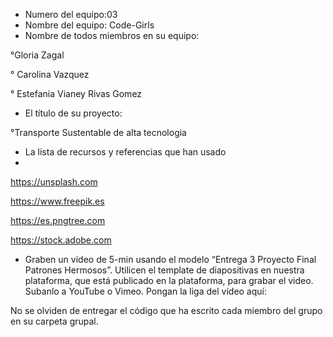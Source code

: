 - Numero del equipo:03
- Nombre del equipo: Code-Girls
- Nombre de todos miembros en su equipo:

°Gloria Zagal

° Carolina Vazquez 

°  Estefania Vianey Rivas Gomez

- El título de su proyecto:

°Transporte Sustentable de alta tecnologia

- La lista de recursos y referencias que han usado
- 
https://unsplash.com

https://www.freepik.es

https://es.pngtree.com

https://stock.adobe.com

- Graben un video de 5-min usando el modelo “Entrega 3 Proyecto Final Patrones Hermosos”. Utilicen el template de diapositivas en nuestra plataforma, que está publicado en la plataforma, para grabar el video. Subanlo a YouTube o Vimeo. Pongan la liga del vídeo aquí: 

No se olviden de entregar el código que ha escrito cada miembro del grupo en su carpeta grupal.
